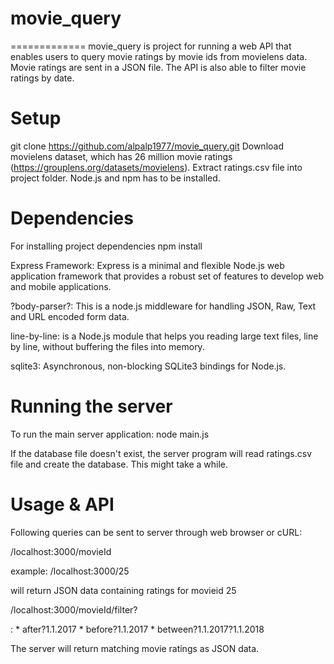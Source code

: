 # movie_query
=============
movie_query is project for running a web API that enables users to query movie ratings by movie ids from movielens data.
Movie ratings are sent in a JSON file.
The API is also able to filter movie ratings by date.

Setup
=====
git clone https://github.com/alpalp1977/movie_query.git
Download movielens dataset, which has 26 million movie ratings (https://grouplens.org/datasets/movielens).
Extract ratings.csv file into project folder.
Node.js and npm has to be installed.

Dependencies
============
For installing project dependencies
	npm install

Express Framework: Express is a minimal and flexible Node.js web application framework that provides a robust set of features to develop web and mobile applications.
	
?body-parser?: This is a node.js middleware for handling JSON, Raw, Text and URL encoded form data.
	
line-by-line: is a Node.js module that helps you reading large text files, line by line, without buffering the files into memory.

sqlite3: Asynchronous, non-blocking SQLite3 bindings for Node.js.

Running the server
==================
To run the main server application:
	node main.js

If the database file doesn't exist, the server program will read ratings.csv file and create the database. This might take a while.

Usage & API
===========
Following queries can be sent to server through web browser or cURL:

/localhost:3000/movieId

example: /localhost:3000/25

will return JSON data containing ratings for movieid 25

/localhost:3000/movieId/filter?<date>

<date>: 
	* after?1.1.2017
	* before?1.1.2017
	* between?1.1.2017?1.1.2018
	
The server will return matching movie ratings as JSON data.
